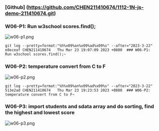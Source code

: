 ### [Github] (https://github.com/CHEN211410674/1112-1N-js-demo-211410674.git)

### W06-P1: Run w3school scores.find();

![w06-p1.png](https://sgtwgxsjtbibcbrzrfra.supabase.co/storage/v1/object/public/demo-74/md_1N_img/w06-p1.png)

```
git log --pretty=format:"%h%x09%an%x09%ad%x09%s" --after="2023-3-22"
e8eceaf CHEN211410674   Thu Mar 23 19:07:09 2023 +0800  ### W06-P1: Run w3school scores.find();~
```

### W06-P2: temperature convert from C to F

![w06-p2.png](https://sgtwgxsjtbibcbrzrfra.supabase.co/storage/v1/object/public/demo-74/md_1N_img/w06-p2.png)

```
git log --pretty=format:"%h%x09%an%x09%ad%x09%s" --after="2023-3-22"
513e2ad CHEN211410674   Thu Mar 23 19:23:53 2023 +0800  ### W06-P2: temperature convert from C to F~
```

### W06-P3: import students and sdata array and do sorting, find the highest and lowest score

![w06-p3.png](https://sgtwgxsjtbibcbrzrfra.supabase.co/storage/v1/object/public/demo-74/md_1N_img/w06-p3.png)
